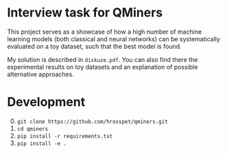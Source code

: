 # Interview task for QMiners

This project serves as a showcase of how a high number of machine learning models (both classical and neural networks) can be systematically evaluated on a toy dataset, such that the best model is found.

My solution is described in `diskuze.pdf`. You can also find there the experimental results on toy datasets and an explanation of possible alternative approaches.

# Development

0. `git clone https://github.com/hrosspet/qminers.git`
1. `cd qminers`
2. `pip install -r requirements.txt`
3. `pip install -e .`
